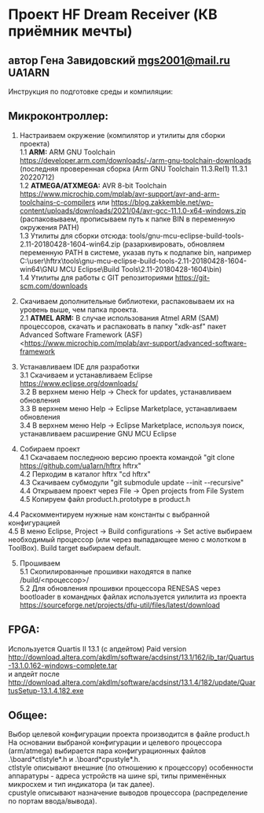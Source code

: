 # Проект HF Dream Receiver (КВ приёмник мечты)
## автор Гена Завидовский mgs2001@mail.ru UA1ARN

Инструкция по подготовке среды и компиляции:

## Микроконтроллер:

1. Настраиваем окружение (компилятор и утилиты для сборки проекта) <br>
1.1 **ARM:** ARM GNU Toolchain https://developer.arm.com/downloads/-/arm-gnu-toolchain-downloads (последняя проверенная сборка (Arm GNU Toolchain 11.3.Rel1) 11.3.1 20220712) <br>
1.2 **ATMEGA/ATXMEGA:** AVR 8-bit Toolchain https://www.microchip.com/mplab/avr-support/avr-and-arm-toolchains-c-compilers или https://blog.zakkemble.net/wp-content/uploads/downloads/2021/04/avr-gcc-11.1.0-x64-windows.zip (распаковываем, прописываем путь к папке BIN в переменную окружения PATH)<br>
1.3 Утилиты для сборки отсюда: tools/gnu-mcu-eclipse-build-tools-2.11-20180428-1604-win64.zip (разархивировать, обновляем переменную PATH в системе, указав путь к подпапке bin, например C:\user\hftrx\tools\gnu-mcu-eclipse-build-tools-2.11-20180428-1604-win64\GNU MCU Eclipse\Build Tools\2.11-20180428-1604\bin) <br>
1.4 Утилиты для работы с GIT репозиториями https://git-scm.com/downloads <br>

2. Скачиваем дополнительные библиотеки, распаковываем их на уровень выше, чем папка проекта. <br>
2.1 **ATMEL ARM:** В случае использования Atmel ARM (SAM) процессоров, скачать и распаковать в папку "xdk-asf" пакет Advanced Software Framework (ASF) <https://www.microchip.com/mplab/avr-support/advanced-software-framework <br>

3. Устанавливаем IDE для разработки <br>
3.1 Скачиваем и устанавливаем Eclipse https://www.eclipse.org/downloads/ <br>
3.2 В верхнем меню Help -> Check for updates, устанавливаем обновления <br>
3.3 В верхнем меню Help -> Eclipse Marketplace, устанавливаем обновления <br>
3.4 В верхнем меню Help -> Eclipse Marketplace, используя поиск, устанавливаем расширение GNU MCU Eclipse

4. Собираем проект <br>
4.1 Скачаваем последнюю версию проекта командой "git clone https://github.com/ua1arn/hftrx hftrx" <br>
4.2 Перходим в каталог hftrx "cd hftrx"<br>
4.3 Скачиваем субмодули "git submodule update --init --recursive" <br>
4.4 Открываем проект через File -> Open projects from File System
4.5 Копируем файл product.h.prototype в product.h <br>

4.4 Раскомментируем нужные нам константы с выбранной конфигурацией <br>
4.5 В меню Eclipse, Project -> Build configurations -> Set active выбираем необходимый процессор (или через выпадающее меню с молотком в ToolBox). Build target выбираем default.

5. Прошиваем <br>
5.1 Скопилированные прошивки находятся в папке /build/<процессор>/ <br>
5.2 Для обновления прошивки процессора RENESAS через bootloader в командных файлах используется уилилита из проекта https://sourceforge.net/projects/dfu-util/files/latest/download


## FPGA:

Используется Quartis II 13.1 (с апдейтом) Paid version http://download.altera.com/akdlm/software/acdsinst/13.1/162/ib_tar/Quartus-13.1.0.162-windows-complete.tar <br>
и  апдейт после http://download.altera.com/akdlm/software/acdsinst/13.1.4/182/update/QuartusSetup-13.1.4.182.exe

## Общее:

Выбор целевой конфигурации проекта производится в файле product.h <br>
На основании выбраной конфигурации и целевого процессора (arm/atmega) выбирается пара конфигурационных файлов <br>
.\board\*ctlstyle*.h и .\board\*cpustyle*.h. <br>
ctlstyle описывают внешние (по отношению к процессору) особенности аппаратуры - адреса устройств на шине spi, типы применённых микросхем и тип индикатора (и так далее).  <br>
cpustyle описывают назначение выводов процессора (распределение по портам ввода/вывода).


